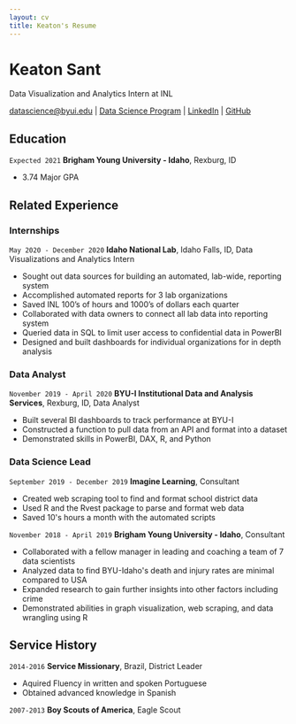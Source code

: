 ```yaml
---
layout: cv
title: Keaton's Resume
---
```

# Keaton Sant
Data Visualization and Analytics Intern at INL

<div id="webaddress">
<a href="datascience@byui.edu">datascience@byui.edu</a>
| <a href="https://byuidatascience.github.io/development.html">Data Science Program</a>
| <a href="https://www.linkedin.com/in/keatonsant/">LinkedIn</a>
| <a href="https://github.com/byuids-resumes">GitHub</a>
</div>

<!-- https://www.monique.tech/the-art-of-markdown -->

## Education

`Expected 2021`
__Brigham Young University - Idaho__, Rexburg, ID

- 3.74 Major GPA


## Related Experience

### Internships

`May 2020 - December 2020`
__Idaho National Lab__, Idaho Falls, ID, Data Visualizations and Analytics Intern

- Sought out data sources for building an automated, lab-wide, reporting system
- Accomplished automated reports for 3 lab organizations
- Saved INL 100’s of hours and 1000’s of dollars each quarter
- Collaborated with data owners to connect all lab data into reporting system
- Queried data in SQL to limit user access to confidential data in PowerBI
- Designed and built dashboards for individual organizations for in depth analysis

### Data Analyst

`November 2019 - April 2020`
__BYU-I Institutional Data and Analysis Services__, Rexburg, ID, Data Analyst

- Built several BI dashboards to track performance at BYU-I
- Constructed a function to pull data from an API and format into a dataset
- Demonstrated skills in PowerBI, DAX, R, and Python

### Data Science Lead

`September 2019 - December 2019`
__Imagine Learning__, Consultant

- Created web scraping tool to find and format school district data
- Used R and the Rvest package to parse and format web data
- Saved 10's hours a month with the automated scripts

`November 2018 - April 2019`
__Brigham Young University - Idaho__, Consultant

- Collaborated with a fellow manager in leading and coaching a team of 7 data scientists 
- Analyzed data to find BYU-Idaho's death and injury rates are minimal compared to USA 
- Expanded research to gain further insights into other factors including crime
- Demonstrated abilities in graph visualization, web scraping, and data wrangling using R

## Service History

`2014-2016`
__Service Missionary__, Brazil, District Leader
- Aquired Fluency in written and spoken Portuguese
- Obtained advanced knowledge in Spanish

`2007-2013`
__Boy Scouts of America__, Eagle Scout

<!-- ### Footer

Last updated: May 2013 -->


